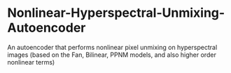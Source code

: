 # Nonlinear-Hyperspectral-Unmixing-Autoencoder
An autoencoder that performs nonlinear pixel unmixing on hyperspectral images (based on the Fan, Bilinear, PPNM models, and also higher order nonlinear terms)
